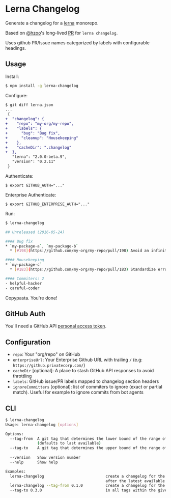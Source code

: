 # Lerna Changelog

Generate a changelog for a [lerna][lerna-homepage] monorepo.

Based on [@hzoo][hzoo-profile]'s long-lived [PR][original-pr] for `lerna changelog`.

Uses github PR/Issue names categorized by labels with configurable headings.

## Usage

Install:

```bash
$ npm install -g lerna-changelog
```

Configure:

```diff
$ git diff lerna.json
...
 {
+  "changelog": {
+    "repo": "my-org/my-repo",
+    "labels": {
+      "bug": "Bug fix",
+      "cleanup": "Housekeeping"
+    },
+    "cacheDir": ".changelog"
+  },
   "lerna": "2.0.0-beta.9",
   "version": "0.2.11"
 }
```

Authenticate:

```
$ export GITHUB_AUTH="..."
```

Enterprise Authenticate:

```
$ export GITHUB_ENTERPRISE_AUTH="..."
```

Run:

```bash
$ lerna-changelog

## Unreleased (2016-05-24)

#### Bug fix
* `my-package-a`, `my-package-b`
  * [#198](https://github.com/my-org/my-repo/pull/198) Avoid an infinite loop. ([@helpful-hacker](https://github.com/helpful-hacker))

#### Housekeeping
* `my-package-c`
  * [#183](https://github.com/my-org/my-repo/pull/183) Standardize error messages. ([@careful-coder](https://github.com/careful-coder))

#### Commiters: 2
- helpful-hacker
- careful-coder

```

Copypasta.  You're done!

## GitHub Auth

You'll need a GitHub API [personal access token](https://github.com/settings/tokens).

## Configuration

- `repo`: Your "org/repo" on GitHub
- `enterpriseUrl`: Your Enterprise Github URL with trailing `/` (e.g: `https://github.privatecorp.com/`)
- `cacheDir` [optional]: A place to stash GitHub API responses to avoid throttling
- `labels`: GitHub issue/PR labels mapped to changelog section headers
- `ignoreCommitters` [optional]: list of commiters to ignore (exact or partial match). Useful for example to ignore commits from bot agents

## CLI

```bash
$ lerna-changelog
Usage: lerna-changelog [options]

Options:
  --tag-from  A git tag that determines the lower bound of the range of commits
              (defaults to last available)                              [string]
  --tag-to    A git tag that determines the upper bound of the range of commits
                                                                        [string]
  --version   Show version number                                      [boolean]
  --help      Show help                                                [boolean]

Examples:
  lerna-changelog                           create a changelog for the changes
                                            after the latest available tag
  lerna-changelog --tag-from 0.1.0          create a changelog for the changes
  --tag-to 0.3.0                            in all tags within the given range
```

[lerna-homepage]: https://lernajs.io
[hzoo-profile]: https://github.com/hzoo
[original-pr]: https://github.com/lerna/lerna/pull/29
